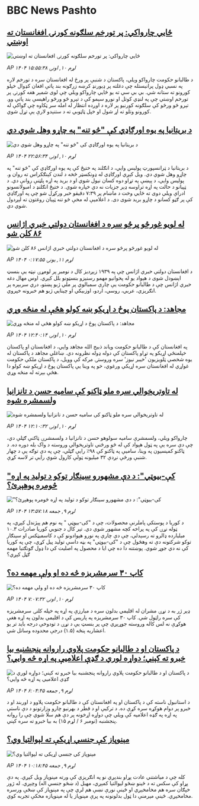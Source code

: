 # BBC News Pashto## [ځايي چارواکي: پر تورخم سلګونه کورنۍ افغانستان ته اوښتي](https://www.bbc.com/pashto/articles/cy0kkvx1keko?at_medium=RSS&at_campaign=rss?at_campaign=githubrss)![ځايي چارواکي: پر تورخم سلګونه کورنۍ افغانستان ته اوښتي](https://ichef.bbci.co.uk/ace/ws/240/cpsprodpb/9324/live/2248df80-b73b-11f0-b2a1-6f537f66f9aa.jpg)_AP ۱۴۰۴ لړم ۱۰, اونۍ ۱۵:۵۵:۳۸_د طالبانو حکومت چارواکو ویلي، پاکستان د شنبې پر ورځ له افغانستان سره د تورخم لاره په نسبي ډول پرانیستله چې دغلته پر ډیورنډ کرښه زرګونه بند پاتې افغان کډوال خپلو کورونو ته ستانه شي.
بي بي سي ته یو ځايي چارواکو ویلي چې لوی شمېر هغه کورنۍ  پر تورخم اوښتي چې په لنډي کوتل او نورو سیمو کې د تېرو څو ورځو راهیسې بند پاتې وو. تېرو څو ورځو کې سلګونه کورنیو پر لاره د اوږده انتظار له امله سر ټکاوه چې ګواکې له کورونو وتلو ته اړ شول او خپل ټاټوبي ته د ستنېدو لارې یې تړل شوي.## [د بریتانيا په يوه اورګاډي کې "څو تنه" په چاړو وهل شوي دي](https://www.bbc.com/pashto/articles/czxkk55qwlzo?at_medium=RSS&at_campaign=rss?at_campaign=githubrss)![د بریتانيا په يوه اورګاډي کې "څو تنه" په چاړو وهل شوي دي](https://ichef.bbci.co.uk/ace/ws/240/cpsprodpb/bc07/live/f9506a70-b77c-11f0-aa13-0b0479f6f42a.jpg)_AP ۱۴۰۴ لړم ۱۰, اونۍ ۲۲:۵۶:۳۴_د بریتانیا د ټرانسپورټ پولیس وايي، د انګلند په ختیځ کې په یوه اورګاډي کې "څو تنه" په چاړو وهل شوي دي. ويل کېږي اورګاډی له ډونکسټر څخه د لندن کېنګکراس ته روان و. پولیس وايي، د پېښې په تړاو دوه کسان نیول شوي او د بريد په اړه پلټنې روانې دي. د ټپيانو د حالت په اړه تراوسه ډېر جزيات نه دي خپاره شوي. د ختيځ انګلنډ د امبولانسونو ادراې ویلي دوی ته ځايي وخت د ماښام پر ۷:۳۹ دقيقو خبر ورکړل شو چې په اورګاډي کې پر ګڼو کسانو د چاړو بريد شوی دی. د اعلاميې له مخې څو تنه ټپيان روغتون ته لېږدول شوي دي.## [له لویو غورځو پرځو سره د افغانستان دولتي خبري اژانس ۸۶ کلن شو](https://www.bbc.com/pashto/articles/cly11d0rzg1o?at_medium=RSS&at_campaign=rss?at_campaign=githubrss)![له لویو غورځو پرځو سره د افغانستان دولتي خبري اژانس ۸۶ کلن شو](https://ichef.bbci.co.uk/ace/ws/240/cpsprodpb/e61e/live/e1b1f470-b753-11f0-92af-41f9e45019bf.jpg)_AP ۱۴۰۴ لړم ۱۱, يونۍ ۰:۱۷:۵۵_د افغانستان دولتي خبري اژانس چې په ۱۹۳۹ زېږدیز کال د نومبر پر لومړۍ نېټه یې بنسټ اېښودل شوی د هېواد یو له پخوانیو مهمو رسنیزو بنسټونو بلل کېږي.
اوس مهال دغه خبري اژانس چې د طالبانو حکومت یې چارې سمبالوي پر ملي ژبو پښتو، دري سربېره پر انګرېزي، عربي، روسي، اردو، اوزبیکي او چینايي ژبو هم خبرونه خپروي.## [مجاهد: د پاکستان پوځ د اړیکو ښه کولو هڅې له منځه وړي](https://www.bbc.com/pashto/articles/c2011grzkpyo?at_medium=RSS&at_campaign=rss?at_campaign=githubrss)![مجاهد: د پاکستان پوځ د اړیکو ښه کولو هڅې له منځه وړي](https://ichef.bbci.co.uk/ace/ws/240/cpsprodpb/0c7f/live/7d6e7c20-b71e-11f0-b2a1-6f537f66f9aa.jpg)_AP ۱۴۰۴ لړم ۱۰, اونۍ ۱۲:۴۰:۱۴_په افغانستان کې د طالبانو حکومت ویاند ذبیح الله مجاهد وايي، د افغانستان او پاکستان خپلمنځي اړیکو په تړاو پاکستان کې دوله ډوله نظرونه دي. ښاغلي مجاهد د پاکستان له یوه شخصي ټلویزیون 'خیبر نیوز' سره وروستۍ مرکه کې وویل، د پاکستان ملکي حکومت غواړي له افغانستان سره اړیکي ورغوي، خو په وینا یې پاکستان پوځ د اړیکو ښه کولو دا هڅې بېرته له منځه وړي.## [ له تاوتریخوالي سره ملو ټاکنو کې سامیه حسن د تانزانیا ولسمشره شوه](https://www.bbc.com/pashto/articles/c5yddd796p7o?at_medium=RSS&at_campaign=rss?at_campaign=githubrss)![ له تاوتریخوالي سره ملو ټاکنو کې سامیه حسن د تانزانیا ولسمشره شوه](https://ichef.bbci.co.uk/ace/ws/240/cpsprodpb/79ba/live/230fab30-b6e9-11f0-8541-9720c7d6d108.jpg)_AP ۱۴۰۴ لړم ۱۰, اونۍ ۱۲:۱۰:۳۲_چارواکو ویلي، ولسمشرې سامیه سولوهو حسن د تانزانیا د ولسمشرۍ ټاکنې ګټلې دي، چې دې سره یې په ټول هېواد کې له څو ورځني تاوتریخوالي وروسته د واک بله دوره ده.
د ټاکنو کمیسیون په وینا، سامیې په ټاکنو کې ۹۸٪ رایې ګټلي، چې په دې توګه یې د چهار شنبې ورځې نږدې ۳۲ میلیونه ټولې کارول شوې رایې تر لاسه کړې.## ["کې-بیوټي": د دې مشهورو سینګار توکو د تولید په اړه څومره پوهېږئ؟](https://www.bbc.com/pashto/articles/ckgz6jg6x0ko?at_medium=RSS&at_campaign=rss?at_campaign=githubrss)!["کې-بیوټي": د دې مشهورو سینګار توکو د تولید په اړه څومره پوهېږئ؟](https://ichef.bbci.co.uk/ace/ws/240/cpsprodpb/414c/live/a1c3dc00-b589-11f0-b2a1-6f537f66f9aa.jpg)_AP ۱۴۰۴ لړم ۹, جمعه ۱۳:۵۷:۱۸_د کوریا د پوستکي پاملرنې محصولات، چې د "کی-بیوټي " په نوم هم پېژندل کېږي، په ټوله نړۍ کې په پراخه کچه مشهور شوي دي.
تېر کال د جنوبي کوریا صادرات ۱۰.۳ میلیارده ډالرو ته رسېدلي، چې دې چارې په نورو هېوادونو کې د کاسمیټکس او سینګار توکو شرکتونه دې ته وهڅول چې د "کی-بیوټي" په بڼه داسې تولید پیل کړي، چې په کوریا کې نه دي جوړ شوي.
پوښتنه دا ده چې ایا د محصول په اصليت کې دا ډول ګونګتیا مهمه ګڼل کېږي؟## [کاپ ۳۰ سرمشریزه څه ده او ولې مهمه ده؟](https://www.bbc.com/pashto/articles/cvg778j2ryyo?at_medium=RSS&at_campaign=rss?at_campaign=githubrss)![کاپ ۳۰ سرمشریزه څه ده او ولې مهمه ده؟](https://ichef.bbci.co.uk/ace/ws/240/cpsprodpb/405d/live/55ac28f0-b5a6-11f0-8833-43b4d09dd0bc.jpg)_AP ۱۴۰۴ لړم ۱۰, اونۍ ۷:۰۷:۳۲_ډېر ژر به د نړۍ مشران له اقليمي بدلون سره د مبارزې په اړه په خپله کلنۍ سرمشریزه کې سره راټول شي.
کاپ ۳۰ سرمشریزه په پاریس کې د اقلیمي بدلون په اړه هغې هوکړې نه لس کاله وروسته جوړېږي چې پر بنسټ یې د نړۍ د تودوخې درجه باید تر یو اعشاریه پنځه (۱.۵) درجې محدوده وساتل شي.## [د پاکستان او د طالبانو حکومت پلاوي راروانه پنجشنبه بیا خبرو ته کېني؛ دواړه لوري د ګډې اعلامیې په اړه څه وايي؟](https://www.bbc.com/pashto/articles/cvg4q5xwn96o?at_medium=RSS&at_campaign=rss?at_campaign=githubrss)![د پاکستان او د طالبانو حکومت پلاوي راروانه پنجشنبه بیا خبرو ته کېني؛ دواړه لوري د ګډې اعلامیې په اړه څه وايي؟](https://ichef.bbci.co.uk/ace/ws/240/cpsprodpb/3fd6/live/fd3686f0-b60b-11f0-ba75-093eca1ac29b.jpg)_AP ۱۴۰۴ لړم ۹, جمعه ۶:۰۴:۴۵_د استانبول ناسته کې د پاکستان او په افغانستان کې د طالبانو حکومت پلاوو د اوربند او د خبرو پر دوام هوکړه سره کړې ده.
د ترکیې او د قطر د بهرنیو چارو وزارتونو د دې ناستې په اړه په ګډه اعلامیه کې ویلي چې دواړه اړخونه پر دې هم سلا شوي چې را روانه پنجشنبه (نومبر ۶ / لړم ۱۵) به بیا خبرو ته سره کېني.## [ مېنوپاز کې جنسي اړيکې ته لېوالتيا وي؟](https://www.bbc.com/pashto/articles/cddr39n2p67o?at_medium=RSS&at_campaign=rss?at_campaign=githubrss)![ مېنوپاز کې جنسي اړيکې ته لېوالتيا وي؟](https://ichef.bbci.co.uk/ace/ws/240/cpsprodpb/bbd1/live/620400e0-b3fe-11f0-b2a1-6f537f66f9aa.jpg)_AP ۱۴۰۴ لړم ۹, جمعه ۱۰:۱۸:۴۵_کله چې د میاشتني عادت پړاو بندېږي نو په انګرېزي کې ورته مېنوپاز ویل کېږي. په دې پړاو کې سکس ته د ځینو ښځو لیوالتیا کمېږي، مهبل (د ښځو جنسي اله) وچېږي. له ژور خپګان سره هم مخامخېږي او ځینې نورې نښې هم لري چې په مېنوپاز کې ښځې ورسره مخامخېږي.
ځینې مېرمنې دا ټول بدلونونه په پرې مېنوپاز یا له مېنوپازه مخکې تجربه کوي.